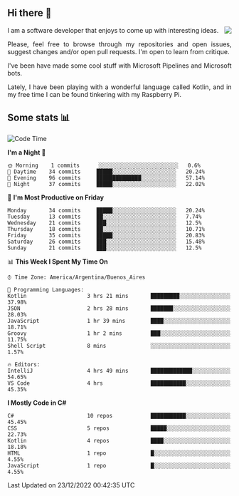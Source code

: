 ## Hi there :slightly_smiling_face:

<img src="https://github-readme-stats.vercel.app/api?username=victorgrycuk&show_icons=true&count_private=true&title_color=F7941E&icon_color=F7941E" align="right">

<p align="justify">
I am a software developer that enjoys to come up with interesting ideas.
<p/>

<p align= "justify">
Please, feel free to browse through my repositories and open issues, suggest changes and/or open pull requests. I'm open to learn from critique.
<p/>


<p align= "justify">
I've been have made some cool stuff with Microsoft Pipelines and Microsoft bots.
<p/>

<p align= "justify">
Lately, I have been playing with a wonderful language called Kotlin, and in my free time I can be found tinkering with my Raspberry Pi.
<p/>

## Some stats :bar_chart:
<!--START_SECTION:waka-->
![Code Time](http://img.shields.io/badge/Code%20Time-1%2C249%20hrs%2044%20mins-blue)

**I'm a Night 🦉** 

```text
🌞 Morning    1 commits      ░░░░░░░░░░░░░░░░░░░░░░░░░   0.6% 
🌆 Daytime    34 commits     █████░░░░░░░░░░░░░░░░░░░░   20.24% 
🌃 Evening    96 commits     ██████████████░░░░░░░░░░░   57.14% 
🌙 Night      37 commits     █████░░░░░░░░░░░░░░░░░░░░   22.02%

```
📅 **I'm Most Productive on Friday** 

```text
Monday       34 commits     █████░░░░░░░░░░░░░░░░░░░░   20.24% 
Tuesday      13 commits     ██░░░░░░░░░░░░░░░░░░░░░░░   7.74% 
Wednesday    21 commits     ███░░░░░░░░░░░░░░░░░░░░░░   12.5% 
Thursday     18 commits     ██░░░░░░░░░░░░░░░░░░░░░░░   10.71% 
Friday       35 commits     █████░░░░░░░░░░░░░░░░░░░░   20.83% 
Saturday     26 commits     ███░░░░░░░░░░░░░░░░░░░░░░   15.48% 
Sunday       21 commits     ███░░░░░░░░░░░░░░░░░░░░░░   12.5%

```


📊 **This Week I Spent My Time On** 

```text
⌚︎ Time Zone: America/Argentina/Buenos_Aires

💬 Programming Languages: 
Kotlin                   3 hrs 21 mins       █████████░░░░░░░░░░░░░░░░   37.98% 
JSON                     2 hrs 28 mins       ███████░░░░░░░░░░░░░░░░░░   28.03% 
JavaScript               1 hr 39 mins        ████░░░░░░░░░░░░░░░░░░░░░   18.71% 
Groovy                   1 hr 2 mins         ███░░░░░░░░░░░░░░░░░░░░░░   11.75% 
Shell Script             8 mins              ░░░░░░░░░░░░░░░░░░░░░░░░░   1.57%

🔥 Editors: 
IntelliJ                 4 hrs 49 mins       █████████████░░░░░░░░░░░░   54.65% 
VS Code                  4 hrs               ███████████░░░░░░░░░░░░░░   45.35%

```

**I Mostly Code in C#** 

```text
C#                       10 repos            ███████████░░░░░░░░░░░░░░   45.45% 
CSS                      5 repos             █████░░░░░░░░░░░░░░░░░░░░   22.73% 
Kotlin                   4 repos             ████░░░░░░░░░░░░░░░░░░░░░   18.18% 
HTML                     1 repo              █░░░░░░░░░░░░░░░░░░░░░░░░   4.55% 
JavaScript               1 repo              █░░░░░░░░░░░░░░░░░░░░░░░░   4.55%

```



 Last Updated on 23/12/2022 00:42:35 UTC
<!--END_SECTION:waka-->
